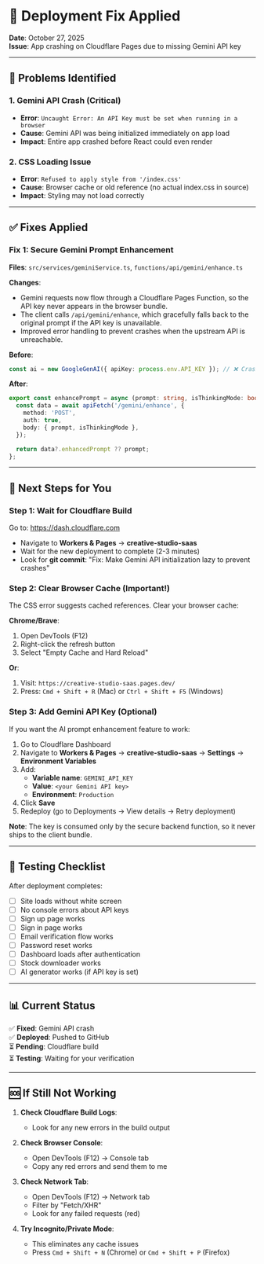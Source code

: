 # 🔧 Deployment Fix Applied

**Date**: October 27, 2025  
**Issue**: App crashing on Cloudflare Pages due to missing Gemini API key

---

## 🐛 Problems Identified

### 1. **Gemini API Crash** (Critical)
- **Error**: `Uncaught Error: An API Key must be set when running in a browser`
- **Cause**: Gemini API was being initialized immediately on app load
- **Impact**: Entire app crashed before React could even render

### 2. **CSS Loading Issue**
- **Error**: `Refused to apply style from '/index.css'`
- **Cause**: Browser cache or old reference (no actual index.css in source)
- **Impact**: Styling may not load correctly

---

## ✅ Fixes Applied

### **Fix 1: Secure Gemini Prompt Enhancement**
**Files**: `src/services/geminiService.ts`, `functions/api/gemini/enhance.ts`

**Changes**:
- Gemini requests now flow through a Cloudflare Pages Function, so the API key never appears in the browser bundle.
- The client calls `/api/gemini/enhance`, which gracefully falls back to the original prompt if the API key is unavailable.
- Improved error handling to prevent crashes when the upstream API is unreachable.

**Before**:
```typescript
const ai = new GoogleGenAI({ apiKey: process.env.API_KEY }); // ❌ Crashes immediately
```

**After**:
```typescript
export const enhancePrompt = async (prompt: string, isThinkingMode: boolean) => {
  const data = await apiFetch('/gemini/enhance', {
    method: 'POST',
    auth: true,
    body: { prompt, isThinkingMode },
  });

  return data?.enhancedPrompt ?? prompt;
};
```

---

## 📝 Next Steps for You

### **Step 1: Wait for Cloudflare Build**
Go to: https://dash.cloudflare.com
- Navigate to **Workers & Pages** → **creative-studio-saas**
- Wait for the new deployment to complete (2-3 minutes)
- Look for **git commit**: "Fix: Make Gemini API initialization lazy to prevent crashes"

### **Step 2: Clear Browser Cache** (Important!)
The CSS error suggests cached references. Clear your browser cache:

**Chrome/Brave**:
1. Open DevTools (F12)
2. Right-click the refresh button
3. Select "Empty Cache and Hard Reload"

**Or**:
1. Visit: `https://creative-studio-saas.pages.dev/`
2. Press: `Cmd + Shift + R` (Mac) or `Ctrl + Shift + F5` (Windows)

### **Step 3: Add Gemini API Key (Optional)**
If you want the AI prompt enhancement feature to work:

1. Go to Cloudflare Dashboard
2. Navigate to **Workers & Pages** → **creative-studio-saas** → **Settings** → **Environment Variables**
3. Add:
   - **Variable name**: `GEMINI_API_KEY`
   - **Value**: `<your Gemini API key>`
   - **Environment**: `Production`
4. Click **Save**
5. Redeploy (go to Deployments → View details → Retry deployment)

**Note**: The key is consumed only by the secure backend function, so it never ships to the client bundle.

---

## 🧪 Testing Checklist

After deployment completes:

- [ ] Site loads without white screen
- [ ] No console errors about API keys
- [ ] Sign up page works
- [ ] Sign in page works
- [ ] Email verification flow works
- [ ] Password reset works
- [ ] Dashboard loads after authentication
- [ ] Stock downloader works
- [ ] AI generator works (if API key is set)

---

## 📊 Current Status

✅ **Fixed**: Gemini API crash  
✅ **Deployed**: Pushed to GitHub  
⏳ **Pending**: Cloudflare build  
⏳ **Testing**: Waiting for your verification

---

## 🆘 If Still Not Working

1. **Check Cloudflare Build Logs**:
   - Look for any new errors in the build output
   
2. **Check Browser Console**:
   - Open DevTools (F12) → Console tab
   - Copy any red errors and send them to me

3. **Check Network Tab**:
   - Open DevTools (F12) → Network tab
   - Filter by "Fetch/XHR"
   - Look for any failed requests (red)

4. **Try Incognito/Private Mode**:
   - This eliminates any cache issues
   - Press `Cmd + Shift + N` (Chrome) or `Cmd + Shift + P` (Firefox)

